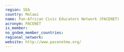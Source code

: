 ```yaml
---
region: SEA
country: Malawi
name: Pan-African Civic Educators Network (PACENET)
acronym: PACENET
is_member: 
no_gndem_member_countries: 
regional_network: 
website: http://www.pacenetmw.org/
---
```

